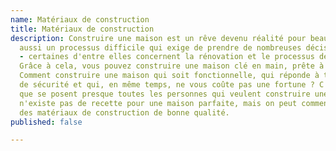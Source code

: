 ```yaml
---
name: Matériaux de construction
title: Matériaux de construction
description: Construire une maison est un rêve devenu réalité pour beaucoup. C'est
  aussi un processus difficile qui exige de prendre de nombreuses décisions difficiles
  - certaines d'entre elles concernent la rénovation et le processus de finition.
  Grâce à cela, vous pouvez construire une maison clé en main, prête à être emménagée.
  Comment construire une maison qui soit fonctionnelle, qui réponde à toutes les exigences
  de sécurité et qui, en même temps, ne vous coûte pas une fortune ? C'est une question
  que se posent presque toutes les personnes qui veulent construire une maison. Il
  n'existe pas de recette pour une maison parfaite, mais on peut commencer par choisir
  des matériaux de construction de bonne qualité.
published: false

---
```

